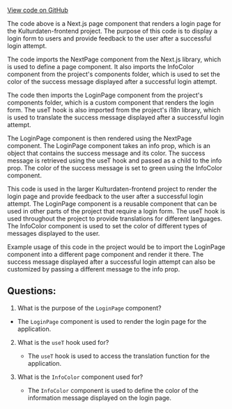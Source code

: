 [View code on GitHub](https://github.com/technologiestiftung/kulturdaten-frontend/blob/master/pages/auth/success.tsx)

The code above is a Next.js page component that renders a login page for the Kulturdaten-frontend project. The purpose of this code is to display a login form to users and provide feedback to the user after a successful login attempt. 

The code imports the NextPage component from the Next.js library, which is used to define a page component. It also imports the InfoColor component from the project's components folder, which is used to set the color of the success message displayed after a successful login attempt. 

The code then imports the LoginPage component from the project's components folder, which is a custom component that renders the login form. The useT hook is also imported from the project's i18n library, which is used to translate the success message displayed after a successful login attempt. 

The LoginPage component is then rendered using the NextPage component. The LoginPage component takes an info prop, which is an object that contains the success message and its color. The success message is retrieved using the useT hook and passed as a child to the info prop. The color of the success message is set to green using the InfoColor component. 

This code is used in the larger Kulturdaten-frontend project to render the login page and provide feedback to the user after a successful login attempt. The LoginPage component is a reusable component that can be used in other parts of the project that require a login form. The useT hook is used throughout the project to provide translations for different languages. The InfoColor component is used to set the color of different types of messages displayed to the user. 

Example usage of this code in the project would be to import the LoginPage component into a different page component and render it there. The success message displayed after a successful login attempt can also be customized by passing a different message to the info prop.
## Questions: 
 1. What is the purpose of the `LoginPage` component?
   - The `LoginPage` component is used to render the login page for the application.

2. What is the `useT` hook used for?
   - The `useT` hook is used to access the translation function for the application.

3. What is the `InfoColor` component used for?
   - The `InfoColor` component is used to define the color of the information message displayed on the login page.
